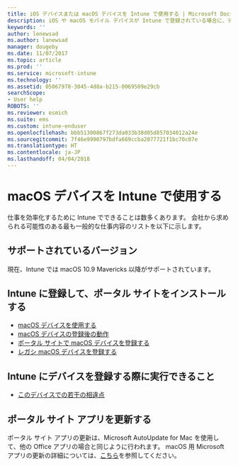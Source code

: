 ```yaml
---
title: iOS デバイスまたは macOS デバイスを Intune で使用する | Microsoft Docs
description: iOS や macOS モバイル デバイスが Intune で登録されている場合に、デバイスで実行できるタスクへのリンクの一覧
keywords: ''
author: lenewsad
ms.author: lanewsad
manager: dougeby
ms.date: 11/07/2017
ms.topic: article
ms.prod: ''
ms.service: microsoft-intune
ms.technology: ''
ms.assetid: 05067978-3045-4d8a-b215-0069509e29cb
searchScope:
- User help
ROBOTS: ''
ms.reviewer: esmich
ms.suite: ems
ms.custom: intune-enduser
ms.openlocfilehash: bbb51300867f273da033b38d05d857034012a24e
ms.sourcegitcommit: 7f46e9990797bdfa669ccba2077721f1bc70c07e
ms.translationtype: HT
ms.contentlocale: ja-JP
ms.lasthandoff: 04/04/2018
---
```

# <a name="using-your-macos-device-with-intune"></a>macOS デバイスを Intune で使用する

仕事を効率化するために Intune でできることは数多くあります。 会社から求められる可能性のある最も一般的な仕事内容のリストを以下に示します。

## <a name="supported-versions"></a>サポートされているバージョン

現在、Intune では macOS 10.9 Mavericks 以降がサポートされています。

## <a name="enrolling-into-intune-and-installing-the-company-portal"></a>Intune に登録して、ポータル サイトをインストールする

- [macOS デバイスを使用する](using-your-macos-device-with-intune.md)
- [macOS デバイスの登録後の動作](what-happens-if-you-install-the-company-portal-app-and-enroll-your-device-in-intune-macos.md)
- [ポータル サイトで macOS デバイスを登録する](enroll-your-device-in-intune-macos-cp.md)
- [レガシ macOS デバイスを登録する](enroll-your-device-in-intune-macos-legacy.md)


## <a name="things-you-can-do-when-your-device-is-enrolled-in-intune"></a>Intune にデバイスを登録する際に実行できること

- [このデバイスでの若干の相違点](device-little-different-jamf.md)

## <a name="updating-the-company-portal-app"></a>ポータル サイト アプリを更新する

ポータル サイト アプリの更新は、Microsoft AutoUpdate for Mac を使用して、他の Office アプリの場合と同じように行われます。 macOS 用 Microsoft アプリの更新の詳細については、[こちら](https://support.office.com/article/Check-for-Office-for-Mac-updates-automatically-bfd1e497-c24d-4754-92ab-910a4074d7c1)を参照してください。
